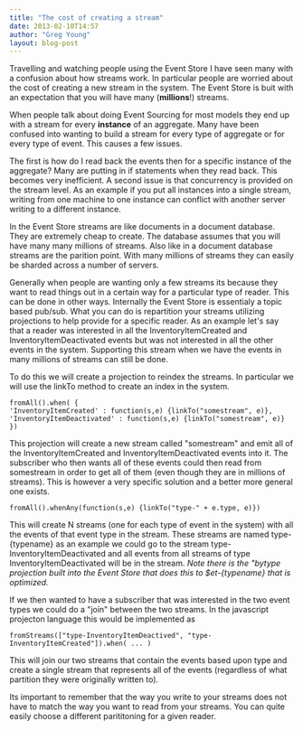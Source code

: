 ```yaml
---
title: "The cost of creating a stream"
date: 2013-02-10T14:57
author: "Greg Young"
layout: blog-post
---
```


Travelling and watching people using the Event Store I have seen many with a confusion about how streams work. In particular people are worried about the cost of creating a new stream in the system. The Event Store is buit with an expectation that you will have many (<strong>millions</strong>!) streams.

When people talk about doing Event Sourcing for most models they end up with a stream for every <strong>instance</strong> of an aggregate. Many have been confused into wanting to build a stream for every type of aggregate or for every type of event. This causes a few issues.

The first is how do I read back the events then for a specific instance of the aggregate? Many are putting in if statements when they read back. This becomes very inefficient. A second issue is that concurrency is provided on the stream level. As an example if you put all instances into a single stream, writing from one machine to one instance can conflict with another server writing to a different instance.

In the Event Store streams are like documents in a document database. They are extremely cheap to create. The database assumes that you will have many many millions of streams. Also like in a document database streams are the parition point. With many millions of streams they can easily be sharded across a number of servers.

Generally when people are wanting only a few streams its because they want to read things out in a certain way for a particular type of reader. This can be done in other ways. Internally the Event Store is essentialy a topic based pub/sub. What you can do is repartition your streams utilizing projections to help provide for a specific reader. As an example let's say that a reader was interested in all the InventoryItemCreated and InventoryItemDeactivated events but was not interested in all the other events in the system. Supporting this stream when we have the events in many millions of streams can still be done.

To do this we will create a projection to reindex the streams. In particular we will use the linkTo method to create an index in the system.

```
fromAll().when( {
'InventoryItemCreated' : function(s,e) {linkTo("somestream", e)},
'InventoryItemDeactivated' : function(s,e) {linkTo("somestream", e)}
})
```

This projection will create a new stream called "somestream" and emit all of the InventoryItemCreated and InventoryItemDeactivated events into it. The subscriber who then wants all of these events could then read from somestream in order to get all of them (even though they are in millions of streams). This is however a very specific solution and a better more general one exists.

```
fromAll().whenAny(function(s,e) {linkTo("type-" + e.type, e)})
```

This will create N streams (one for each type of event in the system) with all the events of that event type in the stream. These streams are named type-{typename} as an example we could go to the stream type-InventoryItemDeactivated and all events from all streams of type InventoryItemDeactivated will be in the stream. <em>Note there is the "bytype projection built into the Event Store that does this to $et-{typename} that is optimized.</em>

If we then wanted to have a subscriber that was interested in the two event types we could do a "join" between the two streams. In the javascript projecton language this would be implemented as

```
fromStreams(["type-InventoryItemDeactived", "type-InventoryItemCreated"]).when( ... )
```

This will join our two streams that contain the events based upon type and create a single stream that represents all of the events (regardless of what partition they were originally written to).

Its important to remember that the way you write to your streams does not have to match the way you want to read from your streams. You can quite easily choose a different parititoning for a given reader.